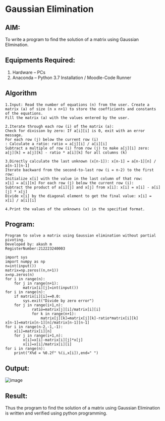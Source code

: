 # Gaussian Elimination

## AIM:
To write a program to find the solution of a matrix using Gaussian Elimination.

## Equipments Required:
1. Hardware – PCs
2. Anaconda – Python 3.7 Installation / Moodle-Code Runner

## Algorithm
```
1.Input: Read the number of equations (n) from the user. Create a matrix (a) of size (n x n+1) to store the coefficients and constants of the equations.
Fill the matrix (a) with the values entered by the user.

2.Iterate through each row (i) of the matrix (a): 
Check for division by zero: If a[i][i] is 0, exit with an error message. 
For each row (j) below the current row (i)
: Calculate a ratio: ratio = a[j][i] / a[i][i]
Subtract a multiple of row (i) from row (j) to make a[j][i] zero: 
a[j][k] = a[j][k] - ratio * a[i][k] for all columns (k)

3.Directly calculate the last unknown (x[n-1]): x[n-1] = a[n-1][n] / a[n-1][n-1]
Iterate backward from the second-to-last row (i = n-2) to the first row:
Initialize x[i] with the value in the last column of that row:
x[i] = a[i][n] For each row (j) below the current row (i):
Subtract the product of a[i][j] and x[j] from x[i]: x[i] = x[i] - a[i][j] * x[j]
Divide x[i] by the diagonal element to get the final value: x[i] = x[i] / a[i][i]

4.Print the values of the unknowns (x) in the specified format.
```
## Program:
```
Program to solve a matrix using Gaussian elimination without partial pivoting.
Developed by: akash m
RegisterNumber:212223240003 

import sys
import numpy as np
n=int(input())
matrix=np.zeros((n,n+1))
x=np.zeros(n)
for i in range(n):
    for j in range(n+1):
        matrix[i][j]=int(input())
for i in range(n):
    if matrix[i][i]==0.0:
        sys.exit("Divide by zero error")
    for j in range(i+1,n):
            ratio=matrix[j][i]/matrix[i][i]
            for k in range(n+1):
                matrix[j][k]=matrix[j][k]-ratio*matrix[i][k]
x[n-1]=matrix[n-1][n]/matrix[n-1][n-1]
for i in range(n-2,-1,-1):
    x[i]=matrix[i][n]
    for j in range(i+1,n):
        x[i]=x[i]-matrix[i][j]*x[j]
        x[i]=x[i]/matrix[i][i]
for i in range(n):
    print("X%d = %0.2f" %(i,x[i]),end=" ")
```

## Output:
![image](https://github.com/akashmano/Gaussian/assets/137408306/92b68865-d3d6-4826-b0fc-de096c94b8b4)



## Result:
Thus the program to find the solution of a matrix using Gaussian Elimination is written and verified using python programming.

